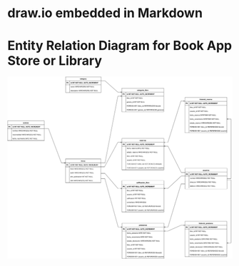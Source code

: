 # draw.io embedded in Markdown

# Entity Relation Diagram for Book App Store or Library

![](booksAppER_white.svg)

